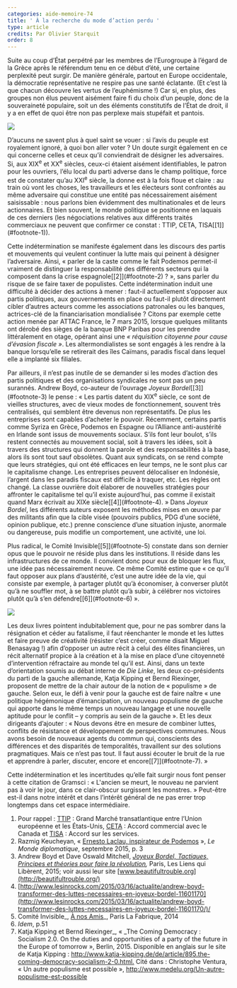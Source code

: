 ```yaml
---
categories: aide-memoire-74
title: ' À la recherche du mode d’action perdu '
type: article
credits: Par Olivier Starquit
order: 8
---
```

Suite au coup d’État perpétré par les membres de l’Eurogroupe à l’égard de la Grèce après le référendum tenu en ce début d’été, une certaine perplexité peut surgir. De manière générale, partout en Europe occidentale, la démocratie représentative ne respire pas une santé éclatante. (Et c’est là que chacun découvre les vertus de l’euphémisme !) Car si, en plus, des groupes non élus peuvent aisément faire fi du choix d’un peuple, donc de la souveraineté populaire, soit un des éléments constitutifs de l’État de droit, il y a en effet de quoi être non pas perplexe mais stupéfait et pantois.

![](/assets/uploads/am74_p.10_starquit.jpg)

D’aucuns ne savent plus à quel saint se vouer : si l’avis du peuple est royalement ignoré, à quoi bon aller voter ? Un doute surgit également en ce qui concerne celles et ceux qu’il conviendrait de désigner les adversaires. Si, aux XIX<sup>e</sup> et XX<sup>e</sup> siècles, ceux-ci étaient aisément identifiables, le patron pour les ouvriers, l’élu local du parti adverse dans le champ politique, force est de constater qu’au XXI<sup>e</sup> siècle, la donne est à la fois floue et claire : au train où vont les choses, les travailleurs et les électeurs sont confrontés au même adversaire qui constitue une entité pas nécessairement aisément saisissable : nous parlons bien évidemment des multinationales et de leurs actionnaires. Et bien souvent, le monde politique se positionne en laquais de ces derniers (les négociations relatives aux différents traités commerciaux ne peuvent que confirmer ce constat : TTIP, CETA, TISA[\[1]](#footnote-1)).

Cette indétermination se manifeste également dans les discours des partis et mouvements qui veulent continuer la lutte mais qui peinent à désigner l’adversaire. Ainsi, « parler de la caste comme le fait Podemos permet-il vraiment de distinguer la responsabilité des différents secteurs qui la composent dans la crise espagnole[\[2]](#footnote-2) ? », sans parler du risque de se faire taxer de populistes. Cette indétermination induit une difficulté à décider des actions à mener : faut-il actuellement s’opposer aux partis politiques, aux gouvernements en place ou faut-il plutôt directement cibler d’autres acteurs comme les associations patronales ou les banques, actrices-clé de la financiarisation mondialisée ? Citons par exemple cette action menée par ATTAC France, le 7 mars 2015, lorsque quelques militants ont dérobé des sièges de la banque BNP Paribas pour les prendre littéralement en otage, opérant ainsi une _« réquisition citoyenne pour cause d’évasion fiscale »_. Les altermondialistes se sont engagés à les rendre à la banque lorsqu’elle se retirerait des îles Caïmans, paradis fiscal dans lequel elle a implanté six filiales.

Par ailleurs, il n’est pas inutile de se demander si les modes d’action des partis politiques et des organisations syndicales ne sont pas un peu surannés. Andrew Boyd, co-auteur de l’ouvrage _Joyeux Bordel_[\[3]](#footnote-3) le pense : « Les partis datent du XIX<sup>e</sup> siècle, ce sont de vieilles structures, avec de vieux modes de fonctionnement, souvent très centralisés, qui semblent être devenus non représentatifs. De plus les entreprises sont capables d’acheter le pouvoir. Récemment, certains partis comme Syriza en Grèce, Podemos en Espagne ou l’Alliance anti-austérité en Irlande sont issus de mouvements sociaux. S’ils font leur boulot, s’ils restent connectés au mouvement social, soit à travers les idées, soit à travers des structures qui donnent la parole et des responsabilités à la base, alors ils sont tout sauf obsolètes. Quant aux syndicats, on se rend compte que leurs stratégies, qui ont été efficaces en leur temps, ne le sont plus car le capitalisme change. Les entreprises peuvent délocaliser en Indonésie, l’argent dans les paradis fiscaux est difficile à traquer, etc. Les règles ont changé. La classe ouvrière doit élaborer de nouvelles stratégies pour affronter le capitalisme tel qu’il existe aujourd’hui, pas comme il existait quand Marx écrivait au XIXe siècle[\[4]](#footnote-4). » Dans _Joyeux Bordel_, les différents auteurs exposent les méthodes mises en œuvre par des militants afin que la cible visée (pouvoirs publics, PDG d’une société, opinion publique, etc.) prenne conscience d’une situation injuste, anormale ou dangereuse, puis modifie un comportement, une activité, une loi.

Plus radical, le Comité Invisible[\[5]](#footnote-5) constate dans son dernier opus que le pouvoir ne réside plus dans les institutions. Il réside dans les infrastructures de ce monde. Il convient donc pour eux de bloquer les flux, une idée pas nécessairement neuve. Ce même Comité estime que « ce qu’il faut opposer aux plans d’austérité, c’est une autre idée de la vie, qui consiste par exemple, à partager plutôt qu’à économiser, à converser plutôt qu’à ne souffler mot, à se battre plutôt qu’à subir, à célébrer nos victoires plutôt qu’à s’en défendre[\[6]](#footnote-6) ».

![](/assets/uploads/comite_invisible.jpg)

Les deux livres pointent indubitablement que, pour ne pas sombrer dans la résignation et céder au fatalisme, il faut réenchanter le monde et les luttes et faire preuve de créativité (résister c’est créer, comme disait Miguel Benasayag !) afin d’opposer un autre récit à celui des élites financières, un récit alternatif propice à la création et à la mise en place d’une citoyenneté d’intervention réfractaire au monde tel qu’il est. Ainsi, dans un texte d’orientation soumis au débat interne de _Die Linke_, les deux co-présidents du parti de la gauche allemande, Katja Kipping et Bernd Riexinger, proposent de mettre de la chair autour de la notion de « populisme » de gauche. Selon eux, le défi à venir pour la gauche est de faire naître « une politique hégémonique d’émancipation, un nouveau populisme de gauche qui apporte dans le même temps un nouveau langage et une nouvelle aptitude pour le conflit – y compris au sein de la gauche ». Et les deux dirigeants d’ajouter : « Nous devons être en mesure de combiner luttes, conflits de résistance et développement de perspectives communes. Nous avons besoin de nouveaux agents du commun qui, conscients des différences et des disparités de temporalités, travaillent sur des solutions pragmatiques. Mais ce n’est pas tout. Il faut aussi écouter le bruit de la rue et apprendre à parler, discuter, encore et encore[\[7]](#footnote-7). »

Cette indétermination et les incertitudes qu’elle fait surgir nous font penser à cette citation de Gramsci : « L'ancien se meurt, le nouveau ne parvient pas à voir le jour, dans ce clair-obscur surgissent les monstres. » Peut-être est-il dans notre intérêt et dans l’intérêt général de ne pas errer trop longtemps dans cet espace intermédiaire.

1. Pour rappel : [TTIP](https://fr.wikipedia.org/wiki/Partenariat_transatlantique_de_commerce_et_d'investissement) : Grand Marché transatlantique entre l’Union européenne et les États-Unis, [CETA](https://fr.wikipedia.org/wiki/Accord_%C3%A9conomique_et_commercial_global) : Accord commercial avec le Canada et [TISA](https://fr.wikipedia.org/wiki/Accord_sur_le_commerce_des_services) : Accord sur les services.
2. Razmig Keucheyan, « [Ernesto Laclau, inspirateur de Podemos](https://www.monde-diplomatique.fr/2015/09/KEUCHEYAN/53712) », _Le Monde diplomatique_, septembre 2015, p. 3
3. Andrew Boyd et Dave Oswald Mitchell, _[Joyeux Bordel, Tactiques, Principes et théories pour faire la révolution](http://www.editionslesliensquiliberent.fr/livre-Joyeux_Bordel-9791020902603-1-1-0-1.html),_ Paris, Les Liens qui Libèrent, 2015; voir aussi leur site [www.beautifultrouble.org](http://beautifultrouble.org/)
4. [http://www.lesinrocks.com/2015/03/16/actualite/andrew-boyd-transformer-des-luttes-necessaires-en-joyeux-bordel-11601170](http://www.lesinrocks.com/2015/03/16/actualite/andrew-boyd-transformer-des-luttes-necessaires-en-joyeux-bordel-11601170/)/
5. Comité Invisible_, [À nos Amis](http://www.lafabrique.fr/catalogue.php?idArt=876)_, Paris La Fabrique, 2014
6. _Idem_, p.51                           
7. Katja Kipping et Bernd Riexinger_, « _The Coming Democracy : Socialism 2.0. On the duties and opportunities of a party of the future in the Europe of tomorrow », Berlin, 2015. Disponible en anglais sur le site de Katja Kipping : <http://www.katja-kipping.de/de/article/895.the-coming-democracy-socialism-2-0.html.> Cité dans : Christophe Ventura, « Un autre populisme est possible », <http://www.medelu.org/Un-autre-populisme-est-possible>
